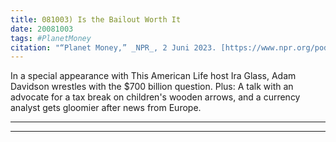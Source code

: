 ```yaml
---
title: 081003) Is the Bailout Worth It
date: 20081003
tags: #PlanetMoney
citation: "“Planet Money,” _NPR_, 2 Juni 2023. [https://www.npr.org/podcasts/510289/planet-money](https://www.npr.org/podcasts/510289/planet-money) (diakses 4 Juni 2023)."
---
```


In a special appearance with This American Life host Ira Glass, Adam Davidson wrestles with the $700 billion question. Plus: A talk with an advocate for a tax break on children's wooden arrows, and a currency analyst gets gloomier after news from Europe.

----

----
